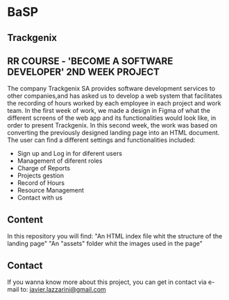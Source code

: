 # BaSP
## Trackgenix
## RR COURSE - 'BECOME A SOFTWARE DEVELOPER' 2ND WEEK PROJECT
The company Trackgenix SA provides software development services to other companies,and has asked us to develop a web system that facilitates the recording of hours worked by each employee in each project and work team.
In the first week of work, we made a design in Figma of what the different screens of the web app and its functionalities would look like, in order to present Trackgenix.
In this second week, the work was based on converting the previously designed landing page into an HTML document.
The user can find a different settings and functionalities included:
- Sign up and Log in for diferent users
- Management of diferent roles
- Charge of Reports
- Projects gestion
- Record of Hours
- Resource Management
- Contact with us

## Content
In this repository you will find:
"An HTML index file whit the structure of the landing page"
"An "assets" folder whit the images used in the page"

## Contact
If you wanna know more about this project, you can get in contact via e-mail to: javier.lazzarini@gmail.com